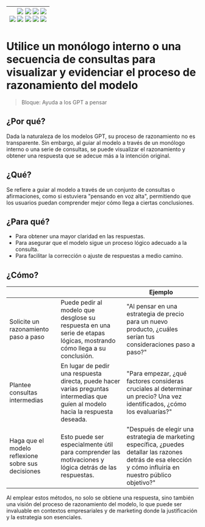 <div align=right>

|[![](https://img.shields.io/badge/-Inicio-FFF?style=flat&logo=Emlakjet&logoColor=black)](/README.md) [![](https://img.shields.io/badge/-Introducción-FFF?style=flat&logo=abbrobotstudio&logoColor=black)](/documentos/intro.md) [![](https://img.shields.io/badge/-Modelos_de_lenguaje-FFF?style=flat&logo=LiveChat&logoColor=black)](/documentos/LLMs.md) [![](https://img.shields.io/badge/-Panorámica-FFF?style=flat&logo=openstreetmap&logoColor=black)](/documentos/panoramica.md)<br>  [![](https://img.shields.io/badge/-Prompts-FFF?style=flat&logo=Proton&logoColor=black)](/documentos/prompts/README.md) [![](https://img.shields.io/badge/-Ing,_de_prompts-FFF?style=flat&logo=googleearthengine&logoColor=black)](/documentos/ingenieriaDePrompts/README.md) [![](https://img.shields.io/badge/-Patrones-FFF?style=flat&logo=textpattern&logoColor=black)](/documentos/ingenieriaDePrompts/patrones/README.md) [![](https://img.shields.io/badge/8vP-FFF?style=flat&logo=v8&logoColor=black)](/documentos/prompts/mejoresPracticas/8virtudesDelPrompting.md) [![](https://img.shields.io/badge/-Casos_de_uso-FFF?style=flat&logo=gitbook&logoColor=black)](/documentos/casosDeUso/README.md)|
|-:|

</div>

# Utilice un monólogo interno o una secuencia de consultas para visualizar y evidenciar el proceso de razonamiento del modelo

> Bloque: Ayuda a los GPT a pensar

## ¿Por qué?

Dada la naturaleza de los modelos GPT, su proceso de razonamiento no es transparente. Sin embargo, al guiar al modelo a través de un monólogo interno o una serie de consultas, se puede visualizar el razonamiento y obtener una respuesta que se adecue más a la intención original.

## ¿Qué?

Se refiere a guiar al modelo a través de un conjunto de consultas o afirmaciones, como si estuviera "pensando en voz alta", permitiendo que los usuarios puedan comprender mejor cómo llega a ciertas conclusiones.

## ¿Para qué?

- Para obtener una mayor claridad en las respuestas.
- Para asegurar que el modelo sigue un proceso lógico adecuado a la consulta.
- Para facilitar la corrección o ajuste de respuestas a medio camino.

## ¿Cómo?

|||Ejemplo|
|-|-|-|
|Solicite un razonamiento paso a paso|Puede pedir al modelo que desglose su respuesta en una serie de etapas lógicas, mostrando cómo llega a su conclusión.|"Al pensar en una estrategia de precio para un nuevo producto, ¿cuáles serían tus consideraciones paso a paso?"
Plantee consultas intermedias|En lugar de pedir una respuesta directa, puede hacer varias preguntas intermedias que guíen al modelo hacia la respuesta deseada.|"Para empezar, ¿qué factores consideras cruciales al determinar un precio? Una vez identificados, ¿cómo los evaluarías?"
Haga que el modelo reflexione sobre sus decisiones|Esto puede ser especialmente útil para comprender las motivaciones y lógica detrás de las respuestas.|"Después de elegir una estrategia de marketing específica, ¿puedes detallar las razones detrás de esa elección y cómo influiría en nuestro público objetivo?"

Al emplear estos métodos, no solo se obtiene una respuesta, sino también una visión del proceso de razonamiento del modelo, lo que puede ser invaluable en contextos empresariales y de marketing donde la justificación y la estrategia son esenciales.